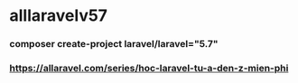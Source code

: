 # alllaravelv57
### composer create-project laravel/laravel="5.7"
### https://allaravel.com/series/hoc-laravel-tu-a-den-z-mien-phi
